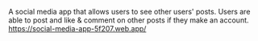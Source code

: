 A social media app that allows users to see other users' posts. Users are able to post and like & comment on other posts if they make an account.
https://social-media-app-5f207.web.app/
